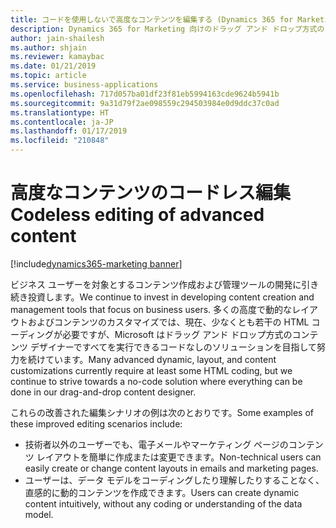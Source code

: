 ```yaml
---
title: コードを使用しないで高度なコンテンツを編集する (Dynamics 365 for Marketing)
description: Dynamics 365 for Marketing 向けのドラッグ アンド ドロップ方式のコンテンツ デザイナーですべてを行うことができる、コード不要のソリューションを目指して努力し続けています。
author: jain-shailesh
ms.author: shjain
ms.reviewer: kamaybac
ms.date: 01/21/2019
ms.topic: article
ms.service: business-applications
ms.openlocfilehash: 717d057ba01df23f81eb5994163cde9624b5941b
ms.sourcegitcommit: 9a31d79f2ae098559c294503984e0d9ddc37c0ad
ms.translationtype: HT
ms.contentlocale: ja-JP
ms.lasthandoff: 01/17/2019
ms.locfileid: "210848"
---
```

# <a name="codeless-editing-of-advanced-content"></a><span data-ttu-id="60281-103">高度なコンテンツのコードレス編集</span><span class="sxs-lookup"><span data-stu-id="60281-103">Codeless editing of advanced content</span></span>
[!include[dynamics365-marketing banner](../includes/dynamics365-marketing.md)]


<span data-ttu-id="60281-104">ビジネス ユーザーを対象とするコンテンツ作成および管理ツールの開発に引き続き投資します。</span><span class="sxs-lookup"><span data-stu-id="60281-104">We continue to invest in developing content creation and management tools that focus on business users.</span></span> <span data-ttu-id="60281-105">多くの高度で動的なレイアウトおよびコンテンツのカスタマイズでは、現在、少なくとも若干の HTML コーディングが必要ですが、Microsoft はドラッグ アンド ドロップ方式のコンテンツ デザイナーですべてを実行できるコードなしのソリューションを目指して努力を続けています。</span><span class="sxs-lookup"><span data-stu-id="60281-105">Many advanced dynamic, layout, and content customizations currently require at least some HTML coding, but we continue to strive towards a no-code solution where everything can be done in our drag-and-drop content designer.</span></span>

<span data-ttu-id="60281-106">これらの改善された編集シナリオの例は次のとおりです。</span><span class="sxs-lookup"><span data-stu-id="60281-106">Some examples of these improved editing scenarios include:</span></span>

- <span data-ttu-id="60281-107">技術者以外のユーザーでも、電子メールやマーケティング ページのコンテンツ レイアウトを簡単に作成または変更できます。</span><span class="sxs-lookup"><span data-stu-id="60281-107">Non-technical users can easily create or change content layouts in emails and marketing pages.</span></span>
- <span data-ttu-id="60281-108">ユーザーは、データ モデルをコーディングしたり理解したりすることなく、直感的に動的コンテンツを作成できます。</span><span class="sxs-lookup"><span data-stu-id="60281-108">Users can create dynamic content intuitively, without any coding or understanding of the data model.</span></span>
